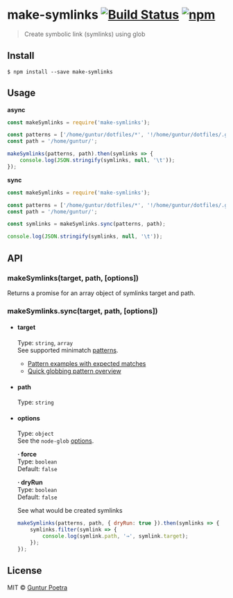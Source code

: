 # make-symlinks [![Build Status](https://travis-ci.org/iguntur/make-symlinks.svg?branch=master)](https://travis-ci.org/iguntur/make-symlinks) [![npm](https://img.shields.io/npm/v/make-symlinks.svg?style=flat-square)](https://npmjs.com/package/make-symlinks)

> Create symbolic link (symlinks) using glob


## Install

```
$ npm install --save make-symlinks
```


## Usage

__async__

``` js
const makeSymlinks = require('make-symlinks');

const patterns = ['/home/guntur/dotfiles/*', '!/home/guntur/dotfiles/.git'];
const path = '/home/guntur/';

makeSymlinks(patterns, path).then(symlinks => {
    console.log(JSON.stringify(symlinks, null, '\t'));
});
```

__sync__

``` js
const makeSymlinks = require('make-symlinks');

const patterns = ['/home/guntur/dotfiles/*', '!/home/guntur/dotfiles/.git'];
const path = '/home/guntur/';

const symlinks = makeSymlinks.sync(patterns, path);

console.log(JSON.stringify(symlinks, null, '\t'));
```


## API

### makeSymlinks(target, path, [options])

Returns a promise for an array object of symlinks target and path.

### makeSymlinks.sync(target, path, [options])

- #### target
    Type: `string`, `array`<br>
    See supported minimatch [patterns](https://github.com/isaacs/minimatch#usage).

    - [Pattern examples with expected matches](https://github.com/sindresorhus/multimatch/blob/master/test.js)
    - [Quick globbing pattern overview](https://github.com/sindresorhus/multimatch#globbing-patterns)

- #### path
    Type: `string`

- #### options
    Type: `object` <br>
    See the `node-glob` [options](https://github.com/isaacs/node-glob#options).

    **&middot; force** <br>
    Type: `boolean`<br>
    Default: `false` <br>

    **&middot; dryRun** <br>
    Type: `boolean`<br>
    Default: `false` <br>

    See what would be created symlinks
    ```js
    makeSymlinks(patterns, path, { dryRun: true }).then(symlinks => {
        symlinks.filter(symlink => {
            console.log(symlink.path, '→', symlink.target);
        });
    });
    ```


## License

MIT © [Guntur Poetra](http://guntur.starmediateknik.com)
